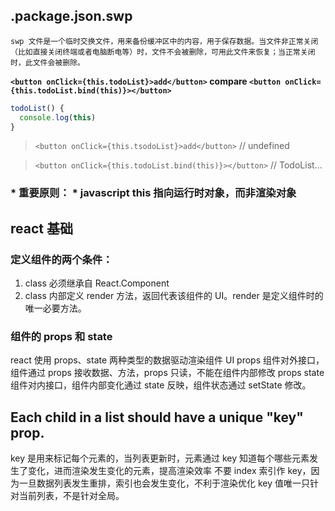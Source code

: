
## .package.json.swp
`swp 文件是一个临时交换文件，用来备份缓冲区中的内容，用于保存数据。当文件非正常关闭（比如直接关闭终端或者电脑断电等）时，文件不会被删除，可用此文件来恢复；当正常关闭时，此文件会被删除。`

**`<button onClick={this.todoList}>add</button>` compare `<button onClick={this.todoList.bind(this)}></button>`**
```javascript
todoList() {
  console.log(this)
}
```
>`<button onClick={this.tsodoList}>add</button>`
> // undefined

>`<button onClick={this.todoList.bind(this)}></button>`
>// TodoList...

### * 重要原则： * javascript this 指向运行时对象，而非渲染对象

## react 基础
### 定义组件的两个条件：
1.  class 必须继承自 React.Component
2.  class 内部定义 render 方法，返回代表该组件的 UI。render 是定义组件时的唯一必要方法。

### 组件的 props 和 state
react 使用 props、state 两种类型的数据驱动渲染组件 UI
props 组件对外接口，组件通过 props 接收数据、方法，props 只读，不能在组件内部修改 props
state 组件对内接口，组件内部变化通过 state 反映，组件状态通过 setState 修改。

## Each child in a list should have a unique "key" prop.
key 是用来标记每个元素的，当列表更新时，元素通过 key 知道每个哪些元素发生了变化，进而渲染发生变化的元素，提高渲染效率
不要 index 索引作 key，因为一旦数据列表发生重排，索引也会发生变化，不利于渲染优化
key 值唯一只针对当前列表，不是针对全局。
